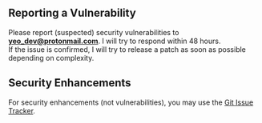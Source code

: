 ## Reporting a Vulnerability

Please report (suspected) security vulnerabilities to **[yeo_dev@protonmail.com](mailto:yeo_dev@protonmail.com)**. I will try to respond within 48 hours.<Br>
If the issue is confirmed, I will try to release a patch as soon as possible depending on complexity.

## Security Enhancements

For security enhancements (not vulnerabilities), you may use the [Git Issue Tracker](https://github.com/wqyeo/Cappu-Crypt/issues).
